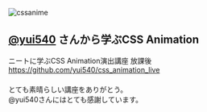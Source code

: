 ![cssanime](https://user-images.githubusercontent.com/39142850/68597704-c1460b80-04e0-11ea-872f-670fe4923e42.gif)

## [@yui540](https://github.com/yui540) さんから学ぶCSS Animation

ニートに学ぶCSS Animation演出講座 放課後  
https://github.com/yui540/css_animation_live  
　  
とても素晴らしい講座をありがとう。    
@yui540さんにはとても感謝しています。
